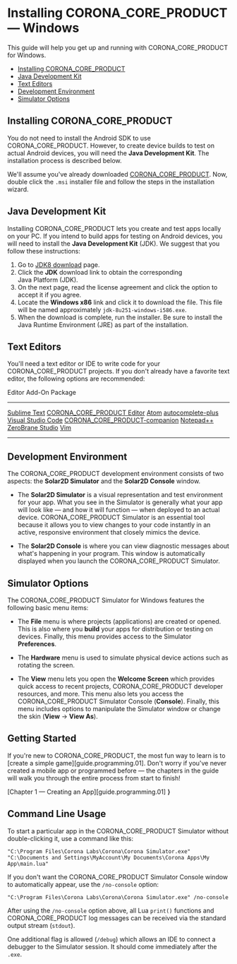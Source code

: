 # Installing CORONA_CORE_PRODUCT &mdash; Windows

This guide will help you get up and running with CORONA_CORE_PRODUCT for Windows.

<div class="guides-toc">

* [Installing CORONA_CORE_PRODUCT](#install)
* [Java Development Kit](#jdk)
* [Text Editors](#editor)
* [Development Environment](#environment)
* [Simulator Options](#simoptions)

</div>


<a id="install"></a>

## Installing CORONA_CORE_PRODUCT

<div class="docs-tip-outer">
<div class="docs-tip-inner-left">
<div class="fa fa-cog"></div>
</div>
<div class="docs-tip-inner-right">

You do not need to install the Android SDK to use CORONA_CORE_PRODUCT. However, to create device builds to test on actual Android devices, you will need the __Java&nbsp;Development&nbsp;Kit__. The installation process is described below.

</div>
</div>

We'll assume you've already downloaded [CORONA_CORE_PRODUCT](https://github.com/coronalabs/corona/releases). Now, double click the `.msi` installer file and follow the steps in the installation wizard.


<a id="jdk"></a>

## Java Development Kit

Installing CORONA_CORE_PRODUCT lets you create and test apps locally on your PC. If you intend to build apps for testing on Android devices, you will need to install the <nobr>__Java Development Kit__</nobr> (JDK). We&nbsp;suggest that you follow these instructions:

1. Go to [JDK8 download](https://www.oracle.com/java/technologies/javase/javase-jdk8-downloads.html) page.
2. Click the __JDK__ download link to obtain the corresponding <nobr>Java Platform (JDK)</nobr>.
3. On the next page, read the license agreement and click the option to accept it if you agree.
4. Locate the <nobr>__Windows x86__</nobr> link and click it to download the file. This file will be named approximately <nobr>`jdk-8u251-windows-i586.exe`</nobr>.
5. When the download is complete, run the installer. Be sure to install the <nobr>Java Runtime Environment</nobr> (JRE) as part of the installation.




<!---

<a id="coronaeditor"></a>

## CORONA_CORE_PRODUCT Editor (IDE)

[CORONA_CORE_PRODUCT Editor](https://github.com/coronalabs/CoronaSDK-SublimeText) offers developers a very capable and lightweight IDE. CORONA_CORE_PRODUCT Editor streamlines development and includes the following:

* __Debugger__ &mdash; set breakpoints and inspect variables.
* __Snippets__ &mdash; get help with syntax and coding conventions.
* __Code completion__ &mdash; save time for all APIs and constants.
* __Docs__ &mdash; bring up APIs directly from your code.
* __Launch__ &mdash; run the current app in the CORONA_CORE_PRODUCT Simulator from [Sublime Text](http://www.sublimetext.com).

For more information, please see the [CORONA_CORE_PRODUCT Editor](https://github.com/coronalabs/CoronaSDK-SublimeText) page.

-->




<a id="editor"></a>

## Text Editors

You'll need a text editor or IDE to write code for your CORONA_CORE_PRODUCT projects. If you don't already have a favorite text editor, the following options are recommended:

<div class="inner-table">

Editor																Add-On Package
------------------------------------------------------------------	---------------------------------------------
[Sublime Text](http://www.sublimetext.com)							[CORONA_CORE_PRODUCT Editor](https://github.com/coronalabs/CoronaSDK-SublimeText)
[Atom](https://atom.io)												[autocomplete-plus](https://atom.io/packages/autocomplete-corona)
[Visual Studio Code](https://code.visualstudio.com/)				[CORONA_CORE_PRODUCT-companion](https://marketplace.visualstudio.com/items?itemName=M4adan.solar2d-companion)
[Notepad++](http://notepad-plus-plus.org)
[ZeroBrane Studio](https://studio.zerobrane.com)
[Vim](http://www.vim.org)
------------------------------------------------------------------	---------------------------------------------

</div>




<a id="environment"></a>

## Development Environment

The CORONA_CORE_PRODUCT development environment consists of two aspects: the __Solar2D Simulator__ and the __Solar2D Console__ window.

* The __Solar2D Simulator__ is a visual representation and test environment for your app. What you see in the Simulator is generally what your app will look like — and how it will function — when deployed to an actual device. CORONA_CORE_PRODUCT Simulator is an essential tool because it allows you to view changes to your code instantly in an active, responsive environment that closely mimics the device.

* The __Solar2D Console__ is where you can view diagnostic messages about what's happening in your program. This window is automatically displayed when you launch the CORONA_CORE_PRODUCT Simulator.




<a id="simoptions"></a>

## Simulator Options

The CORONA_CORE_PRODUCT Simulator for Windows features the following basic menu items:

* The __File__ menu is where projects (applications) are created or opened. This is also where you __build__ your apps for distribution or testing on devices. Finally, this menu provides access to the Simulator __Preferences__.

* The __Hardware__ menu is used to simulate physical device actions such as rotating the screen.

* The __View__ menu lets you open the __Welcome&nbsp;Screen__ which provides quick access to recent projects, CORONA_CORE_PRODUCT developer resources, and more. This menu also lets you access the CORONA_CORE_PRODUCT Simulator Console (__Console__). Finally, this menu includes options to manipulate the Simulator window or change the skin <nobr>(__View__ &rarr; __View&nbsp;As__)</nobr>.




<!---

### Building Apps

When you want to build your app for distribution or to test on a device, choose __File__&nbsp;&rarr;&nbsp;__Build__ and select the desired build option. The entire process for each OS is outlined in the following guides:

* [Signing and Building — Android][guide.distribution.androidBuild]
* [Creating Win32 Desktop Apps][guide.distribution.win32Build]

-->




## Getting Started

If you're new to CORONA_CORE_PRODUCT, the most fun way to learn is to [create a simple game][guide.programming.01]. Don't worry if you've never created a mobile app or programmed before&nbsp;&mdash; the chapters in the guide will walk you through the entire process from start to finish!

<div class="walkthrough-nav">

[Chapter 1 &mdash; Creating an App][guide.programming.01] __&rang;__

</div>




## Command Line Usage

To start a particular app in the CORONA_CORE_PRODUCT Simulator without double-clicking it, use a command like this:

```
"C:\Program Files\Corona Labs\Corona\Corona Simulator.exe" "C:\Documents and Settings\MyAccount\My Documents\Corona Apps\My App\main.lua"
```

If you don't want the CORONA_CORE_PRODUCT Simulator Console window to automatically appear, use the `/no-console` option:

```
"C:\Program Files\Corona Labs\Corona\Corona Simulator.exe" /no-console
```

After using the `/no-console` option above, all Lua `print()` functions and CORONA_CORE_PRODUCT log messages can be received via the standard output stream (`stdout`).

One additional flag is allowed (`/debug`) which allows an IDE to connect a debugger to the Simulator session. It should come immediately after the `.exe`.
